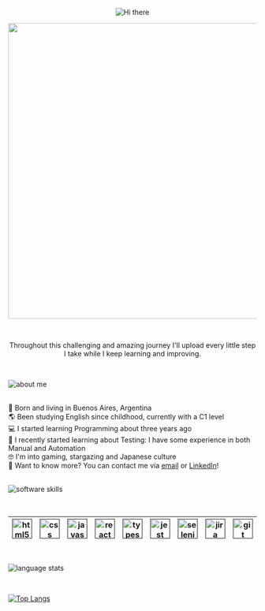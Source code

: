 <p align="center">
  <img src="https://i.ibb.co/1z9M3jS/Welcome.png" alt="Hi there" />
</p>

<p align="center">
  <img src="https://raw.githubusercontent.com/catppuccin/catppuccin/main/assets/palette/macchiato.png" width="600" />
</p>

<br />
<p align="center">
Throughout this challenging and amazing journey I'll upload every little step I take while I keep learning and improving.
</p>
<br/>

<p>
  <img src="https://i.ibb.co/dQs3xfJ/github-title-1.png" alt="about me" />
</p>

<br />
🏡 Born and living in Buenos Aires, Argentina
<br />
🌎 Been studying English since childhood, currently with a C1 level
<br />
💻 I started learning Programming about three years ago
<br />
🐛 I recently started learning about Testing: I have some experience in both Manual and Automation
<br />
🤓 I'm into gaming, stargazing and Japanese culture
<br />
📨 Want to know more? You can contact me via <a href=mailto:"ledesmakv@gmail.com" target=_blank">email</a> or <a href="https://linkedin.com/in/ledesmakv" target="_blank">LinkedIn</a>!
<br />
<br />

<p>
  <img src="https://i.ibb.co/TbCpmcf/github-title-2.png" alt="software skills" />
</p>
<br />


| [<img src="https://cdn.jsdelivr.net/gh/devicons/devicon/icons/html5/html5-original-wordmark.svg" alt="html5" width="40" height="40">]() |  [<img src="https://cdn.jsdelivr.net/gh/devicons/devicon/icons/css3/css3-original-wordmark.svg" alt="css" width="40" height="40">]() |  [<img src="https://cdn.jsdelivr.net/gh/devicons/devicon/icons/javascript/javascript-original.svg" alt="javascript" width="40" height="40">]() |  [<img src="https://cdn.jsdelivr.net/gh/devicons/devicon/icons/react/react-original.svg" alt="react" width="40" height="40">]() |  [<img src="https://cdn.jsdelivr.net/gh/devicons/devicon/icons/typescript/typescript-original.svg" alt="typescript" width="40" height="40">]() |  [<img src="https://cdn.jsdelivr.net/gh/devicons/devicon/icons/jest/jest-plain.svg" alt="jest" width="40" height="40">]() |  [<img src="https://cdn.jsdelivr.net/gh/devicons/devicon/icons/selenium/selenium-original.svg" alt="selenium" width="40" height="40">]() |  [<img src="https://cdn.jsdelivr.net/gh/devicons/devicon/icons/jira/jira-original.svg" alt="jira" width="40" height="40">]() |  [<img src="https://cdn.jsdelivr.net/gh/devicons/devicon/icons/git/git-original.svg" alt="git" width="40" height="40">]() |  [<img src="https://cdn.jsdelivr.net/gh/devicons/devicon/icons/vscode/vscode-original.svg" alt="vscode" width="40" height="40">]() |  [<img src="https://cdn.jsdelivr.net/gh/devicons/devicon/icons/npm/npm-original-wordmark.svg" alt="npm" width="40" height="40">]() |  [<img src="https://cdn.jsdelivr.net/gh/devicons/devicon/icons/yarn/yarn-original.svg" alt="yarn" width="40" height="40">]() |  [<img src="https://cdn.jsdelivr.net/gh/devicons/devicon/icons/pytest/pytest-original.svg" alt="pytest" width="40" height="40">]()
|---|---|---|---|---|---|---|---|---|---|---|---|---|


<br />

<p>
  <img src="https://i.ibb.co/rcSR0Gd/github-title-3.png" alt="language stats" />
</p>
<br />

[![Top Langs](https://github-readme-stats.vercel.app/api/top-langs/?username=anuraghazra&layout=compact)](https://github.com/anuraghazra/github-readme-stats)
